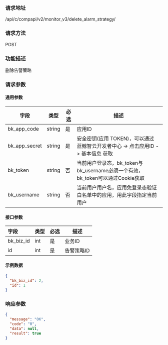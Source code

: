 
### 请求地址

/api/c/compapi/v2/monitor_v3/delete_alarm_strategy/



### 请求方法

POST


### 功能描述

删除告警策略

### 请求参数


#### 通用参数

| 字段 | 类型 | 必选 |  描述 |
|-----------|------------|--------|------------|
| bk_app_code  |  string    | 是 | 应用ID     |
| bk_app_secret|  string    | 是 | 安全密钥(应用 TOKEN)，可以通过 蓝鲸智云开发者中心 -&gt; 点击应用ID -&gt; 基本信息 获取 |
| bk_token     |  string    | 否 | 当前用户登录态，bk_token与bk_username必须一个有效，bk_token可以通过Cookie获取 |
| bk_username  |  string    | 否 | 当前用户用户名，应用免登录态验证白名单中的应用，用此字段指定当前用户 |

#### 接口参数

| 字段      | 类型 | 必选 | 描述       |
| :-------- | ---- | ---- | ---------- |
| bk_biz_id | int  | 是   | 业务ID     |
| id        | int  | 是   | 告警策略ID |

#### 示例数据

```json
{
  "bk_biz_id": 2,
  "id": 1
}
```

### 响应参数

```json
{
  "message": "OK",
  "code": "0",
  "data": null,
  "result": true
}
```